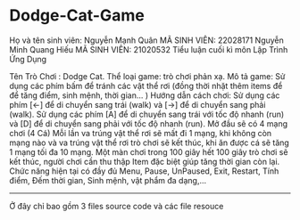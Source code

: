 # Dodge-Cat-Game
Họ và tên sinh viên:
Nguyễn Mạnh Quân          MÃ SINH VIÊN: 22028171 
Nguyễn Minh Quang Hiếu    MÃ SINH VIÊN: 21020532
Tiểu luận cuối kì môn Lập Trình Ứng Dụng

Tên Trò Chơi : Dodge Cat. Thể loại game: trò chơi phản xạ. Mô tả game: Sử dụng các phím bấm để tránh các vật thể rơi (đồng thời nhặt thêm items để để tăng điểm, sinh mệnh, thời gian... ) Hướng dẫn cách chơi: Sử dụng các phím [<-] để di chuyển sang trái (walk) và [->] để di chuyển sang phải (walk). Sử dụng các phím [A] để di chuyển sang trái với tốc độ nhanh (run) và [D] để di chuyển sang phải với tốc độ nhanh (run). Mở đầu sẽ có 4 mạng chơi (4 Cá) Mỗi lần va trúng vật thể rơi sẽ mất đi 1 mạng, khi không còn mạng nào và va trúng vật thể rơi trò chơi sẽ kết thúc, khi ăn được cá sẽ tăng 1 mạng tối đa 10 mạng. Một màn chơi trong 100 giây hết 100 giây trò chơi sẽ kết thúc, người chơi cần thu thập Item đặc biệt giúp tăng thời gian còn lại. Chức năng hiện tại có đầy đủ Menu, Pause, UnPaused, Exit, Restart, Tính điểm, Đếm thời gian, Sinh mệnh, vật phẩm đa dạng,...



-------------------------------------------------------------------------------------
Ở đây chỉ bao gồm 3 files source code và các file resouce
